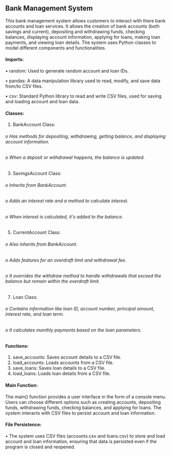 ## Bank Management System 
This bank management system allows customers to interact with there bank accounts and loan services. It allows the creation of bank accounts (both savings and current), depositing and withdrawing funds, checking balances, displaying account information, applying for loans, making loan payments, and viewing loan details. The system uses Python classes to model different components and functionalities.
 
#### Imports:
•	random: Used to generate random account and loan IDs.

•	pandas: A data manipulation library used to read, modify, and save data from/to CSV files.

•	csv: Standard Python library to read and write CSV files, used for saving and loading account and loan data.

#### Classes:
1.	BankAccount Class:
 ###### o	Has methods for depositing, withdrawing, getting balance, and displaying account information.

 ###### o	When a deposit or withdrawal happens, the balance is updated.

3.	SavingsAccount Class:
  ###### o	Inherits from BankAccount.

  ###### o	Adds an interest rate and a method to calculate interest.
 
  ###### o	When interest is calculated, it's added to the balance.

5.	CurrentAccount Class:
 ###### o	Also inherits from BankAccount.

 ###### o	Adds features for an overdraft limit and withdrawal fee.
 
 ###### o	It overrides the withdraw method to handle withdrawals that exceed the balance but remain within the overdraft limit.

7.	Loan Class:
 ###### o	Contains information like loan ID, account number, principal amount, interest rate, and loan term.

 ###### o	It calculates monthly payments based on the loan parameters.

#### Functions:
1.	save_accounts: Saves account details to a CSV file.
2.	load_accounts: Loads accounts from a CSV file.
3.	save_loans: Saves loan details to a CSV file.
4.	load_loans: Loads loan details from a CSV file.

#### Main Function:
The main() function provides a user interface in the form of a console menu. Users can choose different options such as creating accounts, depositing funds, withdrawing funds, checking balances, and applying for loans. The system interacts with CSV files to persist account and loan information.

#### File Persistence:
•	The system uses CSV files (accounts.csv and loans.csv) to store and load account and loan information, ensuring that data is persisted even if the program is closed and reopened.

